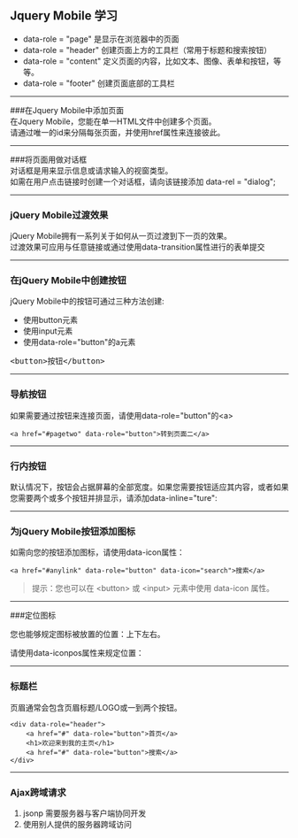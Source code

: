 ## Jquery Mobile 学习 ##

- data-role = "page" 是显示在浏览器中的页面
- data-role = "header" 创建页面上方的工具栏（常用于标题和搜索按钮）
- data-role = "content" 定义页面的内容，比如文本、图像、表单和按钮，等等。
- data-role = "footer" 创建页面底部的工具栏

----------

###在Jquery Mobile中添加页面  
在Jquery Mobile，您能在单一HTML文件中创建多个页面。  
请通过唯一的id来分隔每张页面，并使用href属性来连接彼此。

----------
###将页面用做对话框  
对话框是用来显示信息或请求输入的视窗类型。  
如需在用户点击链接时创建一个对话框，请向该链接添加 data-rel = "dialog";

----------
### jQuery Mobile过渡效果
jQuery Mobile拥有一系列关于如何从一页过渡到下一页的效果。  
过渡效果可应用与任意链接或通过使用data-transition属性进行的表单提交


----------
### 在jQuery Mobile中创建按钮

jQuery Mobile中的按钮可通过三种方法创建:  

- 使用button元素
- 使用input元素
- 使用data-role="button"的a元素

<pre>&lt;button&gt;按钮&lt;/button&gt;</pre>

----------
### 导航按钮

如果需要通过按钮来连接页面，请使用data-role="button"的&lt;a&gt;

    <a href="#pagetwo" data-role="button">转到页面二</a>
  

----------
### 行内按钮

默认情况下，按钮会占据屏幕的全部宽度。如果您需要按钮适应其内容，或者如果您需要两个或多个按钮并排显示，请添加data-inline="ture":

----------
### 为jQuery Mobile按钮添加图标

如需向您的按钮添加图标，请使用data-icon属性：

    <a href="#anylink" data-role="button" data-icon="search">搜索</a>

> 提示：您也可以在 &lt;button&gt; 或 &lt;input&gt; 元素中使用 data-icon 属性。


----------
###定位图标

您也能够规定图标被放置的位置：上下左右。  

请使用data-iconpos属性来规定位置：

----------
### 标题栏

页眉通常会包含页眉标题/LOGO或一到两个按钮。

    <div data-role="header">
    	<a href="#" data-role="button">首页</a>
		<h1>欢迎来到我的主页</h1>
		<a href="#" data-role="button">搜索</a>
	</div>


----------
### Ajax跨域请求

1. jsonp 需要服务器与客户端协同开发
2. 使用别人提供的服务器跨域访问

